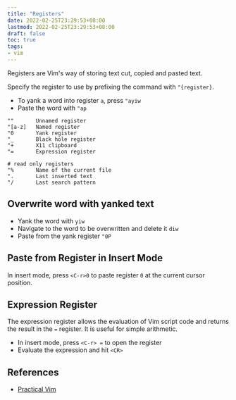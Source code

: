 ```yaml
---
title: "Registers"
date: 2022-02-25T23:29:53+08:00
lastmod: 2022-02-25T23:29:53+08:00
draft: false
toc: true
tags:
- vim
---
```


Registers are Vim's way of storing text cut, copied and pasted text.

Specify the register to use by prefixing the command with `"{register}`.

- To yank a word into register `a`, press `"ayiw`
- Paste the word with `"ap`

```
""       Unnamed register
"[a-z]   Named register
"0       Yank register
"_       Black hole register
"+       X11 clipboard
"=       Expression register

# read only registers
"%       Name of the current file
".       Last inserted text
"/       Last search pattern
```

## Overwrite word with yanked text

- Yank the word with `yiw`
- Navigate to the word to be overwritten and delete it `diw`
- Paste from the yank register `"0P`

## Paste from Register in Insert Mode

In insert mode, press `<C-r>0` to paste register `0` at the current cursor position.

## Expression Register

The expression register allows the evaluation of Vim script code and returns the
result in the `=` register. It is useful for simple arithmetic.

- In insert mode, press `<C-r> =` to open the register
- Evaluate the expression and hit `<CR>`

## References

- [Practical
  Vim](https://www.oreilly.com/library/view/practical-vim-2nd/9781680501629/)
